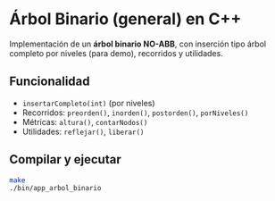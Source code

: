 # Árbol Binario (general) en C++

Implementación de un **árbol binario NO-ABB**, con inserción tipo árbol completo por niveles (para demo), recorridos y utilidades.

## Funcionalidad
- `insertarCompleto(int)` (por niveles)
- Recorridos: `preorden()`, `inorden()`, `postorden()`, `porNiveles()`
- Métricas: `altura()`, `contarNodos()`
- Utilidades: `reflejar()`, `liberar()`

## Compilar y ejecutar
```bash
make
./bin/app_arbol_binario
```
